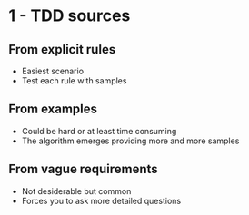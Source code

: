 # 1 - TDD sources

## From explicit rules

- Easiest scenario
- Test each rule with samples

## From examples

- Could be hard or at least time consuming
- The algorithm emerges providing more and more samples

## From vague requirements

- Not desiderable but common
- Forces you to ask more detailed questions
